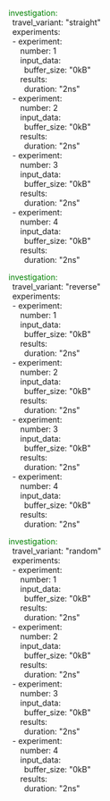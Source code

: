 <span style="color: green;">investigation:</span>  
&ensp;travel_variant: "straight"  
&ensp;experiments:  
&ensp;- experiment:  
&ensp;&ensp;&ensp;number: 1  
&ensp;&ensp;&ensp;input_data:  
&ensp;&ensp;&ensp;&ensp;buffer_size: "0kB"  
&ensp;&ensp;&ensp;results:  
&ensp;&ensp;&ensp;&ensp;duration: "2ns"  
&ensp;- experiment:  
&ensp;&ensp;&ensp;number: 2  
&ensp;&ensp;&ensp;input_data:  
&ensp;&ensp;&ensp;&ensp;buffer_size: "0kB"  
&ensp;&ensp;&ensp;results:  
&ensp;&ensp;&ensp;&ensp;duration: "2ns"  
&ensp;- experiment:  
&ensp;&ensp;&ensp;number: 3  
&ensp;&ensp;&ensp;input_data:  
&ensp;&ensp;&ensp;&ensp;buffer_size: "0kB"  
&ensp;&ensp;&ensp;results:  
&ensp;&ensp;&ensp;&ensp;duration: "2ns"  
&ensp;- experiment:  
&ensp;&ensp;&ensp;number: 4  
&ensp;&ensp;&ensp;input_data:  
&ensp;&ensp;&ensp;&ensp;buffer_size: "0kB"  
&ensp;&ensp;&ensp;results:  
&ensp;&ensp;&ensp;&ensp;duration: "2ns"  
  
<span style="color: green;">investigation:</span>  
&ensp;travel_variant: "reverse"  
&ensp;experiments:  
&ensp;- experiment:  
&ensp;&ensp;&ensp;number: 1  
&ensp;&ensp;&ensp;input_data:  
&ensp;&ensp;&ensp;&ensp;buffer_size: "0kB"  
&ensp;&ensp;&ensp;results:  
&ensp;&ensp;&ensp;&ensp;duration: "2ns"  
&ensp;- experiment:  
&ensp;&ensp;&ensp;number: 2  
&ensp;&ensp;&ensp;input_data:  
&ensp;&ensp;&ensp;&ensp;buffer_size: "0kB"  
&ensp;&ensp;&ensp;results:  
&ensp;&ensp;&ensp;&ensp;duration: "2ns"  
&ensp;- experiment:  
&ensp;&ensp;&ensp;number: 3  
&ensp;&ensp;&ensp;input_data:  
&ensp;&ensp;&ensp;&ensp;buffer_size: "0kB"  
&ensp;&ensp;&ensp;results:  
&ensp;&ensp;&ensp;&ensp;duration: "2ns"  
&ensp;- experiment:  
&ensp;&ensp;&ensp;number: 4  
&ensp;&ensp;&ensp;input_data:  
&ensp;&ensp;&ensp;&ensp;buffer_size: "0kB"  
&ensp;&ensp;&ensp;results:  
&ensp;&ensp;&ensp;&ensp;duration: "2ns"  
  
<span style="color: green;">investigation:</span>  
&ensp;travel_variant: "random"  
&ensp;experiments:  
&ensp;- experiment:  
&ensp;&ensp;&ensp;number: 1  
&ensp;&ensp;&ensp;input_data:  
&ensp;&ensp;&ensp;&ensp;buffer_size: "0kB"  
&ensp;&ensp;&ensp;results:  
&ensp;&ensp;&ensp;&ensp;duration: "2ns"  
&ensp;- experiment:  
&ensp;&ensp;&ensp;number: 2  
&ensp;&ensp;&ensp;input_data:  
&ensp;&ensp;&ensp;&ensp;buffer_size: "0kB"  
&ensp;&ensp;&ensp;results:  
&ensp;&ensp;&ensp;&ensp;duration: "2ns"  
&ensp;- experiment:  
&ensp;&ensp;&ensp;number: 3  
&ensp;&ensp;&ensp;input_data:  
&ensp;&ensp;&ensp;&ensp;buffer_size: "0kB"  
&ensp;&ensp;&ensp;results:  
&ensp;&ensp;&ensp;&ensp;duration: "2ns"  
&ensp;- experiment:  
&ensp;&ensp;&ensp;number: 4  
&ensp;&ensp;&ensp;input_data:  
&ensp;&ensp;&ensp;&ensp;buffer_size: "0kB"  
&ensp;&ensp;&ensp;results:  
&ensp;&ensp;&ensp;&ensp;duration: "2ns"  
  
